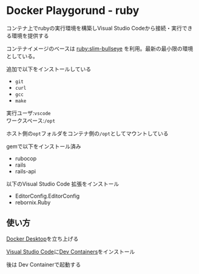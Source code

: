 # Docker Playgorund - ruby

コンテナ上でrubyの実行環境を構築しVisual Studio Codeから接続・実行できる環境を提供する

コンテナイメージのベースは
[ruby:slim-bullseye](https://hub.docker.com/_/ruby)
を利用。最新の最小限の環境としている。

追加で以下をインストールしている

* `git`
* `curl`
* `gcc`
* `make`

実行ユーザ:`vscode`  
ワークスペース:`/opt`  

ホスト側の`opt`フォルダをコンテナ側の`/opt`としてマウントしている

gemで以下をインストール済み

* rubocop
* rails
* rails-api

以下のVisual Studio Code 拡張をインストール

* EditorConfig.EditorConfig
* rebornix.Ruby

## 使い方

[Docker Desktop](https://www.docker.com/products/docker-desktop/)を立ち上げる

[Visual Studio Code](https://azure.microsoft.com/ja-jp/products/visual-studio-code/)に[Dev Containers](https://marketplace.visualstudio.com/items?itemName=ms-vscode-remote.remote-containers)をインストール

後は Dev Containerで起動する
